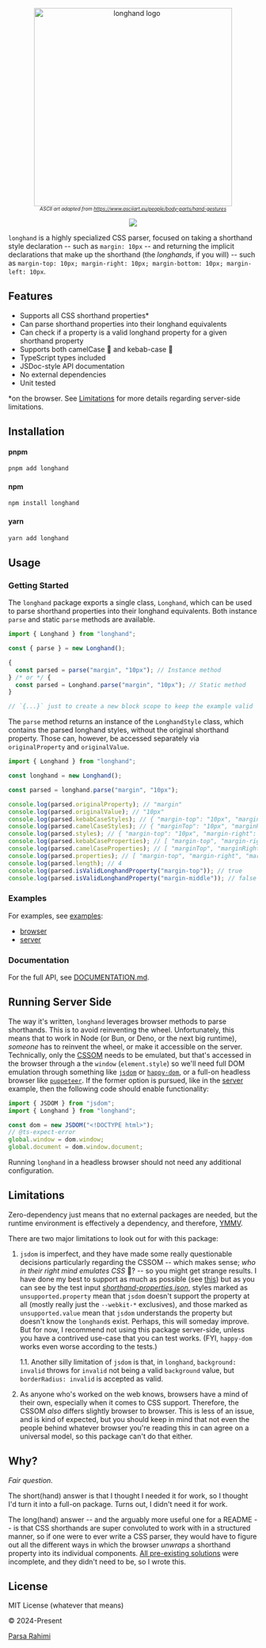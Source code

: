 <!-- Original ASCII art for reference -->
<!-- ```
  #######                   #######
  ##|#|##                   ##|#|##
  ##|#|##       /_||_\      ##|#|##
  #_|#|_#     (| x..x |)    #_|#|_#
 _| | | | _    (_\__/_)   _ | | | |_ 
| | | | |' |   _|    |_  | `| | | | |
\          /  /      \ \  \         /
 \        /  / /|____|\ \  \       /
   \    /  / /  |    |  \ \ \    /
     \  \/ /    ||__||   \ \/  /
       \_/      ||  ||     \_/
                ()  ()
                ||  ||
               ooO  Ooo
               ________
       _______|longhand|_______
      [a CSS shorthand unf*cker]
      ==========================

``` -->

<p align="center">
<img src="https://github.com/user-attachments/assets/218fd939-430a-4cb8-973e-d282bfe0f7da" alt="longhand logo" width="400">
<br>
<sup><sub><em>ASCII art adapted from <a href="https://www.asciiart.eu/people/body-parts/hand-gestures">https://www.asciiart.eu/people/body-parts/hand-gestures</a></em>
</sub></sup>
</h1>

<p align="center"><img src="https://img.shields.io/npm/v/longhand"/></p>

`longhand` is a highly specialized CSS parser, focused on taking a shorthand style declaration -- such as `margin: 10px` -- and returning the implicit declarations that make up the shorthand (the _longhands_, if you will) -- such as `margin-top: 10px; margin-right: 10px; margin-bottom: 10px; margin-left: 10px`.

## Features

- Supports all CSS shorthand properties*
- Can parse shorthand properties into their longhand equivalents
- Can check if a property is a valid longhand property for a given shorthand property
- Supports both camelCase 🐪 and kebab-case 🍢
- TypeScript types included
- JSDoc-style API documentation
- No external dependencies
- Unit tested

\*on the browser. See [Limitations](#limitations) for more details regarding server-side limitations.

## Installation

#### pnpm
```bash
pnpm add longhand
```
#### npm
```bash
npm install longhand
```
#### yarn
```bash
yarn add longhand
```

## Usage

### Getting Started

The `longhand` package exports a single class, `Longhand`, which can be used to parse shorthand properties into their longhand equivalents. Both instance `parse` and static `parse` methods are available.

```ts
import { Longhand } from "longhand";

const { parse } = new Longhand();

{
  const parsed = parse("margin", "10px"); // Instance method
} /* or */ {
  const parsed = Longhand.parse("margin", "10px"); // Static method
} 

// `{...}` just to create a new block scope to keep the example valid
```

The `parse` method returns an instance of the `LonghandStyle` class, which contains the parsed longhand styles, without the original shorthand property. Those can, however, be accessed separately via `originalProperty` and `originalValue`.

```ts
import { Longhand } from "longhand";

const longhand = new Longhand();

const parsed = longhand.parse("margin", "10px");

console.log(parsed.originalProperty); // "margin"
console.log(parsed.originalValue); // "10px"
console.log(parsed.kebabCaseStyles); // { "margin-top": "10px", "margin-right": "10px", "margin-bottom": "10px", "margin-left": "10px" }
console.log(parsed.camelCaseStyles); // { "marginTop": "10px", "marginRight": "10px", "marginBottom": "10px", "marginLeft": "10px" }
console.log(parsed.styles); // { "margin-top": "10px", "margin-right": "10px", "margin-bottom": "10px", "margin-left": "10px", "marginTop": "10px", "marginRight": "10px", "marginBottom": "10px", "marginLeft": "10px" }
console.log(parsed.kebabCaseProperties); // [ "margin-top", "margin-right", "margin-bottom", "margin-left" ]
console.log(parsed.camelCaseProperties); // [ "marginTop", "marginRight", "marginBottom", "marginLeft" ]
console.log(parsed.properties); // [ "margin-top", "margin-right", "margin-bottom", "margin-left", "marginTop", "marginRight", "marginBottom", "marginLeft" ]
console.log(parsed.length); // 4
console.log(parsed.isValidLonghandProperty("margin-top")); // true
console.log(parsed.isValidLonghandProperty("margin-middle")); // false
```

### Examples

For examples, see [examples](/examples):
- [browser](/examples/browser)
- [server](/examples/server)

### Documentation

For the full API, see [DOCUMENTATION.md](/packages/longhand/DOCUMENTATION.md).

## Running Server Side

The way it's written, `longhand` leverages browser methods to parse shorthands. This is to avoid reinventing the wheel. Unfortunately, this means that to work in Node (or Bun, or Deno, or the next big runtime), _someone_ has to reinvent the wheel, or make it accessible on the server. Technically, only the [CSSOM](https://developer.mozilla.org/en-US/docs/Web/API/CSS_Object_Model) needs to be emulated, but that's accessed in the browser through a the `window` (`element.style`) so we'll need full DOM emulation through something like [`jsdom`](https://github.com/jsdom/jsdom) or [`happy-dom`](https://github.com/capricorn86/happy-dom), or a full-on headless browser like [`puppeteer`](https://github.com/puppeteer/puppeteer). If the former option is pursued, like in the [server](/examples/server/) example, then the following code should enable functionality:

```ts
import { JSDOM } from "jsdom";
import { Longhand } from "longhand";

const dom = new JSDOM("<!DOCTYPE html>");
// @ts-expect-error
global.window = dom.window;
global.document = dom.window.document;
```

Running `longhand` in a headless browser should not need any additional configuration.

## Limitations

Zero-dependency just means that no external packages are needed, but the runtime environment is effectively a dependency, and therefore, [YMMV](https://www.urbandictionary.com/define.php?term=ymmv).

There are two major limitations to look out for with this package:

1. `jsdom` is imperfect, and they have made some really questionable decisions particularly regarding the CSSOM -- which makes sense; _who in their right mind emulates CSS_ 🥲? -- so you might get strange results. I have done my best to support as much as possible (see [this](/packages/longhand/src/utils/getExpandedStyles.ts#L16)) but as you can see by the test input _[shorthand-properties.json](/packages/longhand/src/tests/shorthand-properties.json)_, styles marked as `unsupported.property` mean that `jsdom` doesn't support the property at all (mostly really just the `--webkit-*` exclusives), and those marked as `unsupported.value` mean that `jsdom` understands the property but doesn't know the `longhand`s exist. Perhaps, this will someday improve. But for now, I recommend not using this package server-side, unless you have a contrived use-case that you can test works. (FYI, `happy-dom` works even worse according to the tests.)

   1.1. Another silly limitation of `jsdom` is that, in `longhand`, `background: invalid` throws for `invalid` not being a valid `background` value, but `borderRadius: invalid` is accepted as valid.

2. As anyone who's worked on the web knows, browsers have a mind of their own, especially when it comes to CSS support. Therefore, the CSSOM _also_ differs slightly browser to browser. This is less of an issue, and is kind of expected, but you should keep in mind that not even the people behind whatever browser you're reading this in can agree on a universal model, so this package can't do that either.

## Why?

_Fair question._

The short(hand) answer is that I thought I needed it for work, so I thought I'd turn it into a full-on package. Turns out, I didn't need it for work.

The long(hand) answer -- and the arguably more useful one for a README -- is that CSS shorthands are super convoluted to work with in a structured manner, so if one were to ever write a CSS parser, they would have to figure out all the different ways in which the browser _unwraps_ a shorthand property into its individual components. [All pre-existing solutions](https://www.npmjs.com/search?q=shorthand%20parser) were incomplete, and they didn't need to be, so I wrote this.

## License

MIT License (whatever that means)

© 2024-Present

[Parsa Rahimi](https://parsuli.net)

